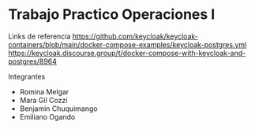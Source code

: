 # Trabajo Practico  Operaciones I

Links de referencia 
https://github.com/keycloak/keycloak-containers/blob/main/docker-compose-examples/keycloak-postgres.yml
https://keycloak.discourse.group/t/docker-compose-with-keycloak-and-postgres/8964

Integrantes
<ul>
  <li>Romina Melgar</li>
  <li>Mara Gil Cozzi</li>
  <li>Benjamin Chuquimango</li>
  <li>Emiliano Ogando</li>
</ul>
